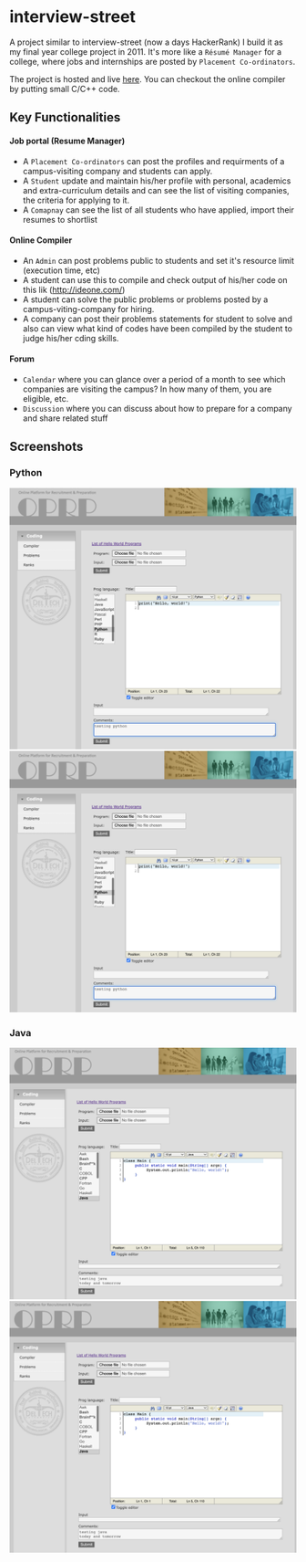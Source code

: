 # interview-street
A project similar to interview-street (now a days HackerRank) I build it as my final year college project in 2011. It's more like a `Résumé Manager` for a college, where jobs and internships are posted by `Placement Co-ordinators`.

The project is hosted and live [here](https://www.thekosmix.com/online_compiler/index.php). You can checkout the online compiler by putting small C/C++ code.

## Key Functionalities
#### Job portal (Resume Manager)
- A `Placement Co-ordinators` can post the profiles and requirments of a campus-visiting company and students can apply.
- A `Student` update and maintain his/her profile with personal, academics and extra-curriculum details and can see the list of visiting companies, the criteria for applying to it.
- A `Comapnay` can see the list of all students who have applied, import their resumes to shortlist
 

#### Online Compiler
- An `Admin` can post problems public to students and set it's resource limit (execution time, etc)
- A student can use this to compile and check output of his/her code on this lik (http://ideone.com/)
- A student can solve the public problems or problems posted by a campus-viting-company for hiring. 
- A company can post their problems statements for student to solve and also can view what kind of codes have been compiled by the student to judge his/her cding skills.
 

#### Forum
- `Calendar` where you can glance over a period of a month to see which companies are visiting the campus? In how many of them, you are eligible, etc.
- `Discussion` where you can discuss about how to prepare for a company and share related stuff

## Screenshots
### Python

  ![Python Code](screen_shots/python_code.png)
  ![Python Output](screen_shots/python_code.png)
  
### Java

  ![Java Code](screen_shots/java_code.png)
  ![Java Output](screen_shots/java_code.png)